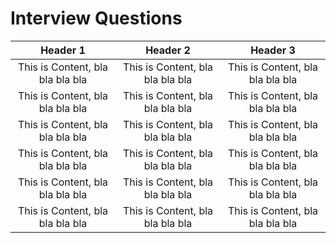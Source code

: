 # Interview Questions


| Header 1 | Header 2 | Header 3 |
|:--------:|:--------:|:--------:|
|    This is Content, bla bla bla bla      |     This is Content, bla bla bla bla     |     This is Content, bla bla bla bla     |
|    This is Content, bla bla bla bla      |     This is Content, bla bla bla bla     |     This is Content, bla bla bla bla     |
|    This is Content, bla bla bla bla      |     This is Content, bla bla bla bla     |     This is Content, bla bla bla bla     |
|    This is Content, bla bla bla bla      |     This is Content, bla bla bla bla     |     This is Content, bla bla bla bla     |
|    This is Content, bla bla bla bla      |     This is Content, bla bla bla bla     |     This is Content, bla bla bla bla     |
|    This is Content, bla bla bla bla      |     This is Content, bla bla bla bla     |     This is Content, bla bla bla bla     |


